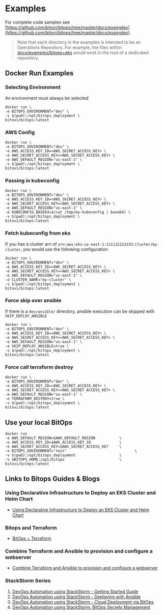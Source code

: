 # Examples

For complete code samples see [https://github.com/bitovi/bitops/tree/master/docs/examples](https://github.com/bitovi/bitops/tree/master/docs/examples).

> Note that each directory in the examples is intended to be an Operations Repository.  For example, the files within [docs/examples/bitops+eks](https://github.com/bitovi/bitops/tree/master/docs/examples/bitops+eks) would exist in the root of a dedicated repository.

## Docker Run Examples
### Selecting Environment
An environment must always be selected
```
docker run \
-e BITOPS_ENVIRONMENT="dev" \
-v $(pwd):/opt/bitops_deployment \
bitovi/bitops:latest
```

### AWS Config
```
docker run \
-e BITOPS_ENVIRONMENT="dev" \
-e AWS_ACCESS_KEY_ID=<AWS_SECRET_ACCESS_KEY> \
-e AWS_SECRET_ACCESS_KEY=<AWS_SECRET_ACCESS_KEY> \
-e AWS_DEFAULT_REGION="us-east-1" \
-v $(pwd):/opt/bitops_deployment \
bitovi/bitops:latest
```

### Passing in kubeconfig
```
docker run \
-e BITOPS_ENVIRONMENT="dev" \
-e AWS_ACCESS_KEY_ID=<AWS_SECRET_ACCESS_KEY> \
-e AWS_SECRET_ACCESS_KEY=<AWS_SECRET_ACCESS_KEY> \
-e AWS_DEFAULT_REGION="us-east-1" \
-e KUBECONFIG_BASE64=$(cat /tmp/my-kubeconfig | base64) \
-v $(pwd):/opt/bitops_deployment \
bitovi/bitops:latest
```

### Fetch kubeconfig from eks
If you has a cluster arn of `arn:aws:eks:us-east-1:111122223333:cluster/my-cluster`, you would use the following configuration
```
docker run \
-e BITOPS_ENVIRONMENT="dev" \
-e AWS_ACCESS_KEY_ID=<AWS_SECRET_ACCESS_KEY> \
-e AWS_SECRET_ACCESS_KEY=<AWS_SECRET_ACCESS_KEY> \
-e AWS_DEFAULT_REGION="us-east-1" \
-e CLUSTER_NAME="my-cluster" \
-v $(pwd):/opt/bitops_deployment \
bitovi/bitops:latest
```

### Force skip over ansible
If there is a `dev/ansible/` directory, ansible execution can be skipped with `SKIP_DEPLOY_ANSIBLE`
```
docker run \
-e BITOPS_ENVIRONMENT="dev" \
-e AWS_ACCESS_KEY_ID=<AWS_SECRET_ACCESS_KEY> \
-e AWS_SECRET_ACCESS_KEY=<AWS_SECRET_ACCESS_KEY> \
-e AWS_DEFAULT_REGION="us-east-1" \
-e SKIP_DEPLOY_ANSIBLE=true \
-v $(pwd):/opt/bitops_deployment \
bitovi/bitops:latest
```

### Force call terraform destroy
```
docker run \
-e BITOPS_ENVIRONMENT="dev" \
-e AWS_ACCESS_KEY_ID=<AWS_SECRET_ACCESS_KEY> \
-e AWS_SECRET_ACCESS_KEY=<AWS_SECRET_ACCESS_KEY> \
-e AWS_DEFAULT_REGION="us-east-1" \
-e TERRAFORM_DESTROY=true \
-v $(pwd):/opt/bitops_deployment \
bitovi/bitops:latest
```

## Use your local BitOps
```
docker run 
-e AWS_DEFAULT_REGION=$AWS_DEFAULT_REGION           \
-e AWS_ACCESS_KEY_ID=$AWS_ACCESS_KEY_ID             \
-e AWS_SECRET_ACCESS_KEY=$AWS_SECRET_ACCESS_KEY     \
-e BITOPS_ENVIRONMENT="test"                               \
-v $(pwd):/opt/bitops_deployment                    \
-v $BITOPS_HOME:/opt/bitops                         \
bitovi/bitops:latest
```

## Links to Bitops Guides & Blogs

### Using Declarative Infrastructure to Deploy an EKS Cluster and Helm Chart
* [Using Declarative Infrastructure to Deploy an EKS Cluster and Helm Chart](https://www.bitovi.com/blog/eks-helm-bitops)

### Bitops and Terraform
* [BitOps + Terraform](https://www.bitovi.com/blog/bitops-terraform)

### Combine Terraform and Ansible to provision and configure a webserver
* [Combine Terraform and Ansible to provision and configure a webserver](https://www.bitovi.com/blog/bitops-terraform-ansible)

### StackStorm Series
1. [DevOps Automation using StackStorm - Getting Started Guide](https://www.bitovi.com/blog/devops-automation-using-stackstorm-getting-started)
2. [DevOps Automation using StackStorm - Deploying with Ansible](https://www.bitovi.com/blog/devops-automation-using-stackstorm-ansible-deployment)
3. [DevOps Automation using StackStorm - Cloud Deployment via BitOps](https://www.bitovi.com/blog/devops-automation-using-stackstorm-bitops-infrastructure)
4. [DevOps Automation using StackStorm: BitOps Secrets Management](https://www.bitovi.com/blog/devops-automation-using-stackstorm-bitops-secrets)
